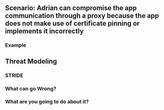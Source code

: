 ## Scenario: Adrian can compromise the app communication through a proxy because the app does not make use of certificate pinning or implements it incorrectly

### Example

## Threat Modeling

### STRIDE

### What can go Wrong?

### What are you going to do about it?